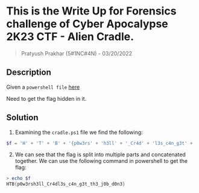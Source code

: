 # This is the Write Up for Forensics challenge of Cyber Apocalypse 2K23 CTF - Alien Cradle.

> Pratyush Prakhar (5#1NC#4N) - 03/20/2022

## Description

Given a `powershell file` [here](https://github.com/pratty010/CTF/blob/master/HTB%20CTF/CYBER_APOCALYPSE/2K23/Forensics/Alien%20Cradle/cradle.ps1)

Need to get the flag hidden in it.

## Solution

1. Examining the `cradle.ps1` file we find the following:
```powershell
$f = 'H' + 'T' + 'B' + '{p0w3rs' + 'h3ll' + '_Cr4d' + 'l3s_c4n_g3t' + '_th' + '3_j0b_d' + '0n3}'
```
2. We can see that the flag is split into multiple parts and concatenated together. We can use the following command in powershell to get the flag:

```powershell
> echo $f
HTB{p0w3rsh3ll_Cr4dl3s_c4n_g3t_th3_j0b_d0n3}
```
